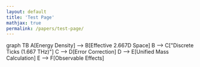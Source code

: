 ```yaml
---
layout: default
title: 'Test Page'
mathjax: true
permalink: /papers/test-page/
---
```



  <div class="mermaid">
    graph TB
        A[Energy Density] --> B[Effective 2.667D Space]
        B --> C["Discrete Ticks (1.667 THz)"]
        C --> D[Error Correction]
        D --> E[Unified Mass Calculation]
        E --> F[Observable Effects]
  </div>
</body>
</html>
